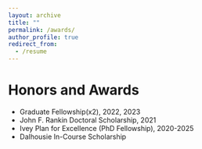 ```yaml
---
layout: archive
title: ""
permalink: /awards/
author_profile: true
redirect_from:
  - /resume
---
```


Honors and Awards
======
* Graduate Fellowship(x2), 2022, 2023
* John F. Rankin Doctoral Scholarship, 2021
* Ivey Plan for Excellence (PhD Fellowship), 2020-2025
* Dalhousie In-Course Scholarship

